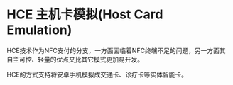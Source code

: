 


# HCE 主机卡模拟(Host Card Emulation)

HCE技术作为NFC支付的分支，一方面面临着NFC终端不足的问题，另一方面其自主可控、轻量的优点又比其它模式更加易开发。

HCE的方式支持将安卓手机模拟成交通卡、诊疗卡等实体智能卡。


